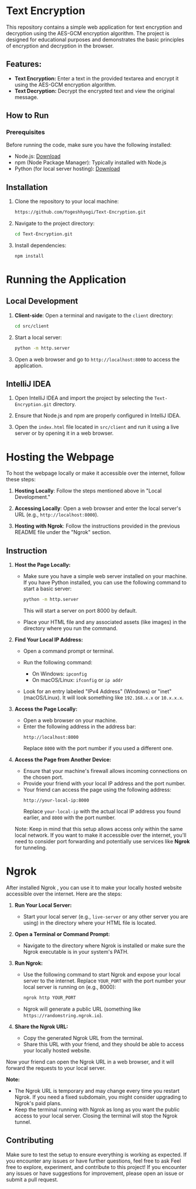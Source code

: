 # Text Encryption

This repository contains a simple web application for text encryption and decryption using the AES-GCM encryption algorithm. The project is designed for educational purposes and demonstrates the basic principles of encryption and decryption in the browser.

## Features:

- **Text Encryption:** Enter a text in the provided textarea and encrypt it using the AES-GCM encryption algorithm.
- **Text Decryption:** Decrypt the encrypted text and view the original message.

## How to Run

### Prerequisites

Before running the code, make sure you have the following installed:

- Node.js: [Download](https://nodejs.org/)
- npm (Node Package Manager): Typically installed with Node.js
- Python (for local server hosting): [Download](https://www.python.org/)

## Installation

1. Clone the repository to your local machine:

    ```bash
    https://github.com/Yogeshhyogi/Text-Encryption.git
    ```

2. Navigate to the project directory:

    ```bash
    cd Text-Encryption.git
    ```

3. Install dependencies:

    ```bash
    npm install
    ```

# Running the Application

## Local Development

1. **Client-side**: Open a terminal and navigate to the `client` directory:

    ```bash
    cd src/client
    ```

2. Start a local server:

    ```bash
    python -m http.server
    ```

3. Open a web browser and go to `http://localhost:8000` to access the application.

## IntelliJ IDEA

1. Open IntelliJ IDEA and import the project by selecting the `Text-Encryption.git` directory.

2. Ensure that Node.js and npm are properly configured in IntelliJ IDEA.

3. Open the `index.html` file located in `src/client` and run it using a live server or by opening it in a web browser.

# Hosting the Webpage

To host the webpage locally or make it accessible over the internet, follow these steps:

1. **Hosting Locally**: Follow the steps mentioned above in "Local Development."

2. **Accessing Locally**: Open a web browser and enter the local server's URL (e.g., `http://localhost:8000`).

3. **Hosting with Ngrok**: Follow the instructions provided in the previous README file under the "Ngrok" section.

## Instruction

1. **Host the Page Locally:**
   - Make sure you have a simple web server installed on your machine. If you have Python installed, you can use the following command to start a basic server:
     ```bash
     python -m http.server
     ```
     This will start a server on port 8000 by default.

   - Place your HTML file and any associated assets (like images) in the directory where you run the command.

2. **Find Your Local IP Address:**
   - Open a command prompt or terminal.
   - Run the following command:
     - On Windows: `ipconfig`
     - On macOS/Linux: `ifconfig` or `ip addr`

   - Look for an entry labeled "IPv4 Address" (Windows) or "inet" (macOS/Linux). It will look something like `192.168.x.x` or `10.x.x.x`.

3. **Access the Page Locally:**
   - Open a web browser on your machine.
   - Enter the following address in the address bar:
     ```
     http://localhost:8000
     ```
     Replace `8000` with the port number if you used a different one.

4. **Access the Page from Another Device:**
   - Ensure that your machine's firewall allows incoming connections on the chosen port.
   - Provide your friend with your local IP address and the port number.
   - Your friend can access the page using the following address:
     ```
     http://your-local-ip:8000
     ```
     Replace `your-local-ip` with the actual local IP address you found earlier, and `8000` with the port number.

   Note: Keep in mind that this setup allows access only within the same local network. If you want to make it accessible over the internet, you'll need to consider port forwarding and potentially use services like **Ngrok** for tunneling.

# Ngrok

After installed Ngrok , you can use it to make your locally hosted website accessible over the internet. Here are the steps:

1. **Run Your Local Server:**
   - Start your local server (e.g., `live-server` or any other server you are using) in the directory where your HTML file is located.

2. **Open a Terminal or Command Prompt:**
   - Navigate to the directory where Ngrok is installed or make sure the Ngrok executable is in your system's PATH.

3. **Run Ngrok:**
   - Use the following command to start Ngrok and expose your local server to the internet. Replace `YOUR_PORT` with the port number your local server is running on (e.g., 8000):
     ```bash
     ngrok http YOUR_PORT
     ```
   - Ngrok will generate a public URL (something like `https://randomstring.ngrok.io`).

4. **Share the Ngrok URL:**
   - Copy the generated Ngrok URL from the terminal.
   - Share this URL with your friend, and they should be able to access your locally hosted website.

Now your friend can open the Ngrok URL in a web browser, and it will forward the requests to your local server.

**Note:**
- The Ngrok URL is temporary and may change every time you restart Ngrok. If you need a fixed subdomain, you might consider upgrading to Ngrok's paid plans.
- Keep the terminal running with Ngrok as long as you want the public access to your local server. Closing the terminal will stop the Ngrok tunnel.


## Contributing

Make sure to test the setup to ensure everything is working as expected. If you encounter any issues or have further questions, feel free to ask
Feel free to explore, experiment, and contribute to this project! If you encounter any issues or have suggestions for improvement, please open an issue or submit a pull request.
